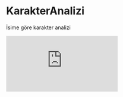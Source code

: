 KarakterAnalizi
===============

İsime göre karakter analizi


!["İsime göre karakter analizi Python"](http://www.istihza.com/wiki/lib/exe/fetch.php?media=isle.jpg)
